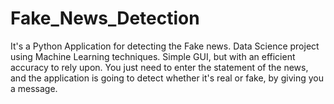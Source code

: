 # Fake_News_Detection
It's a Python Application for detecting the Fake news. Data Science project using Machine Learning techniques. Simple GUI, but with an efficient accuracy to rely upon. You just need to enter the statement of the news, and the application is going to detect whether it's real or fake, by giving you a message.

